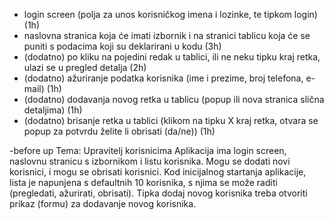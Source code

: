 * login screen (polja za unos korisničkog imena i lozinke, te tipkom login) (1h)
* naslovna stranica koja će imati izbornik i na stranici tablicu koja će se puniti s podacima koji su deklarirani u kodu (3h)
* (dodatno) po kliku na pojedini redak u tablici, ili ne neku tipku kraj retka, ulazi se u pregled detalja (2h)
* (dodatno) ažuriranje podatka korisnika (ime i prezime, broj telefona, e-mail) (1h)
* (dodatno) dodavanja novog retka u tablicu (popup ili nova stranica slična detaljima) (1h)
* (dodatno) brisanje retka u tablici (klikom na tipku X kraj retka, otvara se popup za potvrdu želite li obrisati (da/ne)) (1h)

 
-before up 
Tema: Upravitelj korisnicima
Aplikacija ima login screen, naslovnu stranicu s izbornikom i listu korisnika. Mogu se dodati novi korisnici, i mogu se obrisati korisnici. Kod inicijalnog startanja aplikacije, lista je napunjena s defaultnih 10 korisnika, s njima se može raditi (pregledati, ažurirati, obrisati). Tipka dodaj novog korisnika treba otvoriti prikaz (formu) za dodavanje novog korisnika.